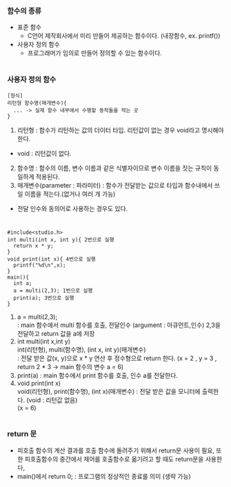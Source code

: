 ### 함수의 종류
- 표준 함수
  - C언어 제작회사에서 미리 만들어 제공하는 함수이다. (내장함수, ex. printf())
- 사용자 정의 함수
  - 프로그래머가 임의로 만들어 정의할 수 있는 함수이다.
#
### 사용자 정의 함수
```
[형식]
리턴형 함수명(매개변수){
  ... -> 실제 함수 내부에서 수행할 동작들을 적는 곳
}
```
1. 리턴형 : 함수가 리턴하는 값의 더이터 타입. 리턴값이 없는 경우 void라고 명시해야 한다.
- void : 리턴값이 없다. 
2. 함수명 : 함수의 이름, 변수 이름과 같은 식별자이므로 변수 이름을 짓는 규칙이 동일하게 적용된다.
3. 매개변수(parameter : 파라미터) : 함수가 전달받는 값으로 타입과 함수내에서 쓰일 이름을 적는다.(없거나 여러 개 가능)
- 전달 인수와 동의어로 사용하는 경우도 있다.
#
```
#include<studio.h>
int multi(int x, int y){ 2번으로 실행
  return x * y;
}
void print(int x){ 4번으로 실행
  printf("%d\n",x);
}
main(){
  int a;
  a = multi(2,3); 1번으로 실행
  print(a); 3번으로 실행
}
```
1. a = multi(2,3);  
: main 함수에서 multi 함수를 호출, 전달인수 (argument : 아큐먼트,인수) 2,3을 전달하고 return 값을 a에 저장
2. int multi(int x,int y)  
   int(리턴형), multi(함수명), (int x, int y)(매개변수)  
: 전달 받은 값(x, y)으로 x * y 연산 후 정수형으로 return 한다.
(x = 2 , y = 3 , return 2 * 3 -> main 함수의 변수 a = 6)
3. print(a)
: main 함수에서 print 함수를 호출, 인수 a를 전달한다.
4. void print(int x)  
   void(리턴형), print(함수명), (int x)(매개변수)
: 전달 받은 값을 모니터에 출력한다. (void : 리턴값 없음)  
(x = 6)
#
### return 문
- 피호출 함수의 계산 결과를 호출 함수에 돌려주기 위해서 return문 사용이 필요, 또한 피호출함수의 중간에서 제어를 호출함수로 옮기려고 할 때도 return문을 사용한다,
- main()에서 return 0; : 프로그램의 정상적인 종료를 의미 (생략 가능)

